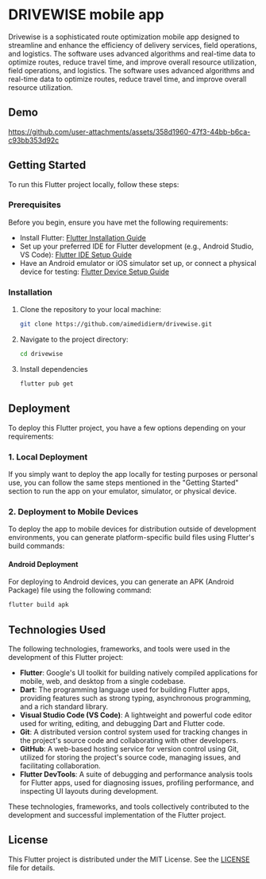 # DRIVEWISE mobile app

Drivewise is a sophisticated route optimization mobile app designed to streamline and enhance the efficiency of delivery services, field operations, and logistics. The software uses advanced algorithms and real-time data to optimize routes, reduce travel time, and improve overall resource utilization, field operations, and logistics. The software uses advanced algorithms and real-time data to optimize routes, reduce travel time, and improve overall resource utilization.

## Demo

https://github.com/user-attachments/assets/358d1960-47f3-44bb-b6ca-c93bb353d92c

## Getting Started

To run this Flutter project locally, follow these steps:

### Prerequisites

Before you begin, ensure you have met the following requirements:

- Install Flutter: [Flutter Installation Guide](https://flutter.dev/docs/get-started/install)
- Set up your preferred IDE for Flutter development (e.g., Android Studio, VS Code): [Flutter IDE Setup Guide](https://flutter.dev/docs/get-started/editor)
- Have an Android emulator or iOS simulator set up, or connect a physical device for testing: [Flutter Device Setup Guide](https://flutter.dev/docs/get-started/install)

### Installation

1. Clone the repository to your local machine:

   ```sh
   git clone https://github.com/aimedidierm/drivewise.git
   ```

2. Navigate to the project directory:

   ```sh
   cd drivewise
   ```

3. Install dependencies

   ```sh
   flutter pub get
   ```

## Deployment

To deploy this Flutter project, you have a few options depending on your requirements:

### 1. Local Deployment

If you simply want to deploy the app locally for testing purposes or personal use, you can follow the same steps mentioned in the "Getting Started" section to run the app on your emulator, simulator, or physical device.

### 2. Deployment to Mobile Devices

To deploy the app to mobile devices for distribution outside of development environments, you can generate platform-specific build files using Flutter's build commands:

#### Android Deployment

For deploying to Android devices, you can generate an APK (Android Package) file using the following command:

```sh
flutter build apk
```

## Technologies Used

The following technologies, frameworks, and tools were used in the development of this Flutter project:

- **Flutter**: Google's UI toolkit for building natively compiled applications for mobile, web, and desktop from a single codebase.
- **Dart**: The programming language used for building Flutter apps, providing features such as strong typing, asynchronous programming, and a rich standard library.
- **Visual Studio Code (VS Code)**: A lightweight and powerful code editor used for writing, editing, and debugging Dart and Flutter code.
- **Git**: A distributed version control system used for tracking changes in the project's source code and collaborating with other developers.
- **GitHub**: A web-based hosting service for version control using Git, utilized for storing the project's source code, managing issues, and facilitating collaboration.
- **Flutter DevTools**: A suite of debugging and performance analysis tools for Flutter apps, used for diagnosing issues, profiling performance, and inspecting UI layouts during development.

These technologies, frameworks, and tools collectively contributed to the development and successful implementation of the Flutter project.

## License

This Flutter project is distributed under the MIT License. See the [LICENSE](LICENSE) file for details.
